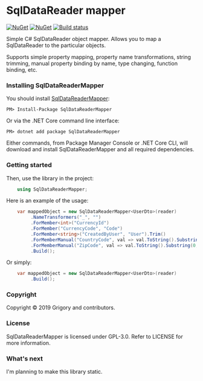 ﻿SqlDataReader mapper
======
[![NuGet](https://img.shields.io/nuget/dt/sqldatareadermapper.svg)](https://www.nuget.org/packages/SqlDataReaderMapper) 
[![NuGet](https://img.shields.io/nuget/vpre/sqldatareadermapper.svg)](https://www.nuget.org/packages/SqlDataReaderMapper)
[![Build status](https://ci.appveyor.com/api/projects/status/g3374w24gq6rxhko/branch/master?svg=true)](https://ci.appveyor.com/project/grigorgeous/sqldatareader-mapper/branch/master)

Simple C# SqlDataReader object mapper. Allows you to map a SqlDataReader to the particular objects.

Supports simple property mapping, property name transformations, string trimming, manual property binding by name, type changing, function binding, etc.

### Installing SqlDataReaderMapper

You should install [SqlDataReaderMapper](https://www.nuget.org/packages/SqlDataReaderMapper/):
    
    PM> Install-Package SqlDataReaderMapper

Or via the .NET Core command line interface:

    PM> dotnet add package SqlDataReaderMapper

Either commands, from Package Manager Console or .NET Core CLI, will download and install SqlDataReaderMapper and all required dependencies.

### Getting started
Then, use the library in the project:
```csharp
    using SqlDataReaderMapper;
```
Here is an example of the usage:
```csharp
    var mappedObject = new SqlDataReaderMapper<UserDto>(reader)
         .NameTransformers("_", "")
         .ForMember<int>("CurrencyId")
         .ForMember("CurrencyCode", "Code")
         .ForMember<string>("CreatedByUser", "User").Trim()
         .ForMemberManual("CountryCode", val => val.ToString().Substring(0, 10))
         .ForMemberManual("ZipCode", val => val.ToString().Substring(0, 5), "ZIP")
         .Build();
```
Or simply:
```csharp
    var mappedObject = new SqlDataReaderMapper<UserDto>(reader)
         .Build();
```

### Copyright
Copyright © 2019 Grigory and contributors.

### License
SqlDataReaderMapper is licensed under GPL-3.0. Refer to LICENSE for more information.

### What's next
I'm planning to make this library static.
